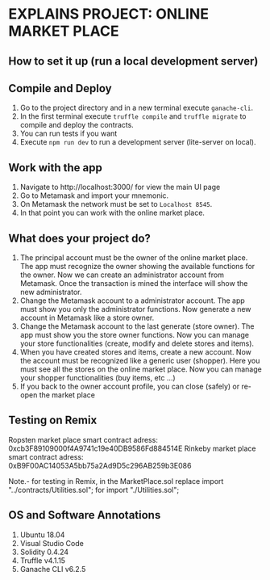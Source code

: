 EXPLAINS PROJECT: ONLINE MARKET PLACE
=====================================

## How to set it up (run a local development server)

Compile and Deploy
------------------
1. Go to the project directory and in a new terminal execute `ganache-cli`.
2. In the first terminal execute `truffle compile` and `truffle migrate` to compile and deploy the contracts.
3. You can run tests if you want
4. Execute `npm run dev` to run a development server (lite-server on local).

Work with the app
-----------------
1. Navigate to http://localhost:3000/ for view the main UI page
2. Go to Metamask and import your mnemonic.
3. On Metamask the network must be set to `Localhost 8545`.
4. In that point you can work with the online market place.

## What does your project do?

1. The principal account must be the owner of the online market place. The app must recognize the owner showing the available functions for the owner. Now we can create an administrator account from Metamask. Once the  transaction is mined the interface will show the new administrator.
2. Change the Metamask account to a administrator account. The app must show you only the administrator functions. Now generate a new account in Metamask like a store owner.
3. Change the Metamask account to the last generate (store owner). The app must show you the store owner functions. Now you can manage your store functionalities (create, modify and delete stores and items).
4. When you have created stores and items, create a new account. Now the account must be recognized like a generic user (shopper). Here you must see all the stores on the online market place. Now you can manage your shopper functionalities (buy items, etc ...)
5. If you back to the owner account profile, you can close (safely) or re-open the market place

## Testing on Remix

Ropsten market place smart contract adress: 0xcb3F89109000f4A9741c19e40DB9586Fd884514E
Rinkeby market place smart contract adress: 0xB9F00AC14053A5bb75a2Ad9D5c296AB259b3E086

Note.- for testing in Remix, in the MarketPlace.sol replace import "../contracts/Utilities.sol"; for import "./Utilities.sol";

## OS and Software Annotations

1. Ubuntu 18.04
2. Visual Studio Code
3. Solidity 0.4.24
4. Truffle v4.1.15
5. Ganache CLI v6.2.5
